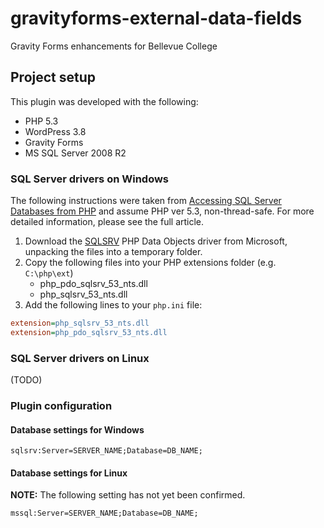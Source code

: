 gravityforms-external-data-fields
=================================

Gravity Forms enhancements for Bellevue College

## Project setup

This plugin was developed with the following:

+   PHP 5.3
+   WordPress 3.8
+   Gravity Forms
+   MS SQL Server 2008 R2

### SQL Server drivers on Windows

The following instructions were taken from [Accessing SQL Server Databases from
PHP](http://social.technet.microsoft.com/wiki/contents/articles/1258.accessing-sql-server-databases-from-php.aspx)
and assume PHP ver 5.3, non-thread-safe. For more detailed information, please see the full article.

1.  Download the [SQLSRV](http://msdn.microsoft.com/en-us/sqlserver/ff657782.aspx) PHP Data Objects
    driver from Microsoft, unpacking the files into a temporary folder.
2.  Copy the following files into your PHP extensions folder (e.g. `C:\php\ext`)
    +   php_pdo_sqlsrv_53_nts.dll
    +   php_sqlsrv_53_nts.dll
3.  Add the following lines to your `php.ini` file:

```ini
extension=php_sqlsrv_53_nts.dll
extension=php_pdo_sqlsrv_53_nts.dll
```

### SQL Server drivers on Linux

(TODO)

### Plugin configuration

#### Database settings for Windows

```
sqlsrv:Server=SERVER_NAME;Database=DB_NAME;
```

#### Database settings for Linux

**NOTE:** The following setting has not yet been confirmed.

```
mssql:Server=SERVER_NAME;Database=DB_NAME;
```
